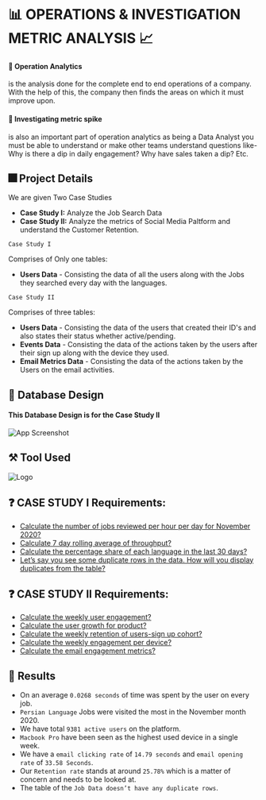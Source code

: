 
# 📊 OPERATIONS & INVESTIGATION METRIC ANALYSIS 📈

#### 📍 Operation Analytics 
is the analysis done for the complete end to end operations of a company. With the help of this, the company then finds the areas on which it must improve upon.

#### 📍 Investigating metric spike
is also an important part of operation analytics as being a Data Analyst you must be able to understand or make other teams understand questions like- Why is there a dip in daily engagement? Why have sales taken a dip? Etc.

## 🎆 Project Details

We are given Two Case Studies

- **Case Study I:** Analyze the Job Search Data
- **Case Study II:** Analyze the metrics of Social Media Paltform and understand the Customer Retention.

```Case Study I```

Comprises of Only one tables:

- **Users Data** - Consisting the data of all the users along with the Jobs they searched every day with the languages.

```Case Study II```

Comprises of three tables:

- **Users Data** - Consisting the data of the users that created their ID's and also states their status whether active/pending.
- **Events Data** - Consisting the data of the actions taken by the users after their sign up along with the device they used.
- **Email Metrics Data** - Consisting the data of the actions taken by the Users on the email activities.

## 🚀 Database Design

#### This Database Design is for the Case Study II

![App Screenshot](https://github.com/AnalystDaipayan/Dump/blob/main/Screenshots/MetricDatabaseModel.png?raw=true)

## ⚒️ Tool Used

![Logo](https://www.freepnglogos.com/uploads/logo-mysql-png/logo-mysql-mysql-logo-png-images-are-download-crazypng-21.png)

## ❓ CASE STUDY I Requirements:

- [Calculate the number of jobs reviewed per hour per day for November 2020?](https://github.com/AnalystDaipayan/Operation_Metric_Analytics/blob/main/SQLSolutions/CaseStudy_%231.md)
- [Calculate 7 day rolling average of throughput?](https://github.com/AnalystDaipayan/Operation_Metric_Analytics/blob/main/SQLSolutions/CaseStudy_%231.md)
- [Calculate the percentage share of each language in the last 30 days?](https://github.com/AnalystDaipayan/Operation_Metric_Analytics/blob/main/SQLSolutions/CaseStudy_%231.md)
- [Let’s say you see some duplicate rows in the data. How will you display duplicates from the table?](https://github.com/AnalystDaipayan/Operation_Metric_Analytics/blob/main/SQLSolutions/CaseStudy_%231.md)

## ❓ CASE STUDY II Requirements:

- [Calculate the weekly user engagement?](https://github.com/AnalystDaipayan/Operation_Metric_Analytics/blob/main/SQLSolutions/CaseStudy_%232.md)
- [Calculate the user growth for product?](https://github.com/AnalystDaipayan/Operation_Metric_Analytics/blob/main/SQLSolutions/CaseStudy_%232.md)
- [Calculate the weekly retention of users-sign up cohort?](https://github.com/AnalystDaipayan/Operation_Metric_Analytics/blob/main/SQLSolutions/CaseStudy_%232.md)
- [Calculate the weekly engagement per device?](https://github.com/AnalystDaipayan/Operation_Metric_Analytics/blob/main/SQLSolutions/CaseStudy_%232.md)
- [Calculate the email engagement metrics?](https://github.com/AnalystDaipayan/Operation_Metric_Analytics/blob/main/SQLSolutions/CaseStudy_%232.md)

## 🎯 Results
- On an average ```0.0268 seconds``` of time was spent by the user on every job.
- ```Persian Language``` Jobs were visited the most in the November month 2020.
- We have total ```9381 active users``` on the platform.
- ```Macbook Pro``` have been seen as the highest used device in a single week.
- We have a ```email clicking rate``` of ```14.79 seconds``` and ```email opening rate``` of ```33.58 Seconds```.
- Our ```Retention rate``` stands at around ```25.78%``` which is a matter of concern and needs to be looked at.
- The table of the ```Job Data doesn’t have any duplicate rows```.





